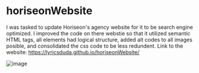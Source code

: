 # horiseonWebsite
I was tasked to update Horiseon's agency website for it to be search engine optimized. I improved the code on there webstie so that it utilized semantic HTML tags, all elements had logical structure, added alt codes to all images posible, and consolidated the css code to be less redundent. 
Link to the website:  https://lyricsduda.github.io/horiseonWebsite/

![image](https://user-images.githubusercontent.com/70404735/94745406-a672c480-0348-11eb-9b83-b118392d67fb.png)


